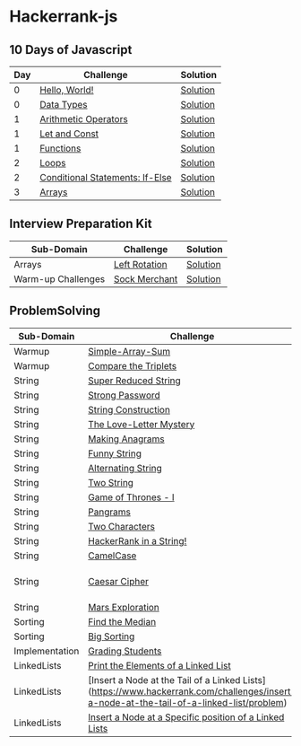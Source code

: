 # Hackerrank-js

## 10 Days of Javascript
| Day |  Challenge | Solution |
| --- |---| ---|
| 0   |[Hello, World!](https://www.hackerrank.com/challenges/js10-hello-world/problem) | [Solution](./10DaysOfJavascript/Day0/hello-world.js) |
| 0   |[Data Types](https://www.hackerrank.com/challenges/js10-data-types/problem) | [Solution](./10DaysOfJavascript/Day0/data-types.js) |
| 1   |[Arithmetic Operators](https://www.hackerrank.com/challenges/js10-arithmetic-operators/problem) | [Solution](./10DaysOfJavascript/Day1/arithmetic-operators) |
| 1   |[Let and Const](https://www.hackerrank.com/challenges/js10-let-and-const/problem) | [Solution](./10DaysOfJavascript/Day1/let-and-const.js) |
| 1   |[Functions](https://www.hackerrank.com/challenges/js10-function/problem) | [Solution](./10DaysOfJavascript/Day1/functions.js) |
| 2   |[Loops](https://www.hackerrank.com/challenges/js10-loops/problem) | [Solution](./10DaysOfJavascript/Day2/loops.js) |
| 2   |[Conditional Statements: If-Else](https://www.hackerrank.com/challenges/js10-if-else/problem) | [Solution](./10DaysOfJavascript/Day2/conditional-statements-if-else.js) |
| 3   |[Arrays](https://www.hackerrank.com/challenges/js10-arrays/problem) | [Solution](./10DaysOfJavascript/Day3/arrays.js) |

## Interview Preparation Kit 
| Sub-Domain |  Challenge | Solution |
| --- |---| ---|
| Arrays | [Left Rotation](https://www.hackerrank.com/challenges/ctci-array-left-rotation/problem) | [Solution](./interviewPreparationKit/arrays/left-rotation.js)|
| Warm-up Challenges | [Sock Merchant](https://www.hackerrank.com/challenges/sock-merchant/problem) | [Solution](./interviewPreparationKit/warm-up-challenges/sock-merchant.js)|
## ProblemSolving

| Sub-Domain |  Challenge | Solution |
| --- |---| ---|
| Warmup |[Simple-Array-Sum](https://www.hackerrank.com/challenges/simple-array-sum/problem) | [Solution](./ProblemSolving/Warmup/simple-array-sum.js) |
| Warmup |[Compare the Triplets](https://www.hackerrank.com/challenges/compare-the-triplets/problem) | [Solution](./ProblemSolving/Warmup/compare-the-triplets.js) |
| String |[Super Reduced String](https://www.hackerrank.com/challenges/reduced-string/problem) | [Solution](./ProblemSolving/String/super-reduced-string.js) |
| String |[Strong Password](https://www.hackerrank.com/challenges/strong-password/problem) | [Solution](./ProblemSolving/String/strong-password.js) |
| String |[String Construction](https://www.hackerrank.com/challenges/string-construction/problem) | [Solution](./ProblemSolving/String/string-construction.js) |
| String |[The Love-Letter Mystery](https://www.hackerrank.com/challenges/the-love-letter-mystery/problem) | [Solution](./ProblemSolving/String/the-love-letter-mystery.js) |
| String |[Making Anagrams](https://www.hackerrank.com/challenges/making-anagrams/problem) | [Solution](./ProblemSolving/String/making-anagrams.js) |
| String |[Funny String](https://www.hackerrank.com/challenges/funny-string/problem) | [Solution](./ProblemSolving/String/funny-string.js) |
| String |[Alternating String](https://www.hackerrank.com/challenges/alternating-characters/problem) | [Solution](./ProblemSolving/String/alternating-characters.js) |
| String |[Two String](https://www.hackerrank.com/challenges/two-strings/problem) | [Solution](./ProblemSolving/String/two-strings.js) |
| String |[Game of Thrones - I](https://www.hackerrank.com/challenges/game-of-thrones/problem) | [Solution](./ProblemSolving/String/game-of-thrones-1.js) |
| String |[Pangrams](https://www.hackerrank.com/challenges/pangrams/problem) | [Solution](./ProblemSolving/String/pangrams.js) |
| String |[Two Characters](https://www.hackerrank.com/challenges/two-characters/problem) | [Solution](./ProblemSolving/String/two-characters.js) |
| String |[HackerRank in a String!](https://www.hackerrank.com/challenges/hackerrank-in-a-string/problem) | [Solution](./ProblemSolving/String/hackerrank-in-a-string.js) |
| String |[CamelCase](https://www.hackerrank.com/challenges/camelcase/problem) | [Solution](./ProblemSolving/String/camelCase.js) |
| String |[Caesar Cipher](https://www.hackerrank.com/challenges/caesar-cipher-1/problem) | [Solution] (./ProblemSolving/String/caesar-cipher.js) |
| String |[Mars Exploration](https://www.hackerrank.com/challenges/mars-exploration/problem) | [Solution](./ProblemSolving/String/mars-exploration.js) |
| Sorting |[Find the Median](https://www.hackerrank.com/challenges/find-the-median/problem) |[Solution](./ProblemSolving/Sorting/find-the-median.js) |
| Sorting |[Big Sorting](https://www.hackerrank.com/challenges/big-sorting/problem) |[Solution](./ProblemSolving/Sorting/big-sorting.js) |
| Implementation |[Grading Students](https://www.hackerrank.com/challenges/grading/problem)|[Solution](./ProblemSolving/Implementation/grading-students.js) |
| LinkedLists | [Print the Elements of a Linked List](https://www.hackerrank.com/challenges/print-the-elements-of-a-linked-list/problem) | [Solution](./ProblemSolving/LinkedLists/print-the-elements-of-a-linked-list.js) |
| LinkedLists |[Insert a Node at the Tail of a Linked Lists] (https://www.hackerrank.com/challenges/insert-a-node-at-the-tail-of-a-linked-list/problem) |[Solution](./ProblemSolving/LinkedLists/insert-a-node-at-the-tail-of-a-linked-list.js) |
| LinkedLists | [Insert a Node at a Specific position of a Linked Lists](https://www.hackerrank.com/challenges/insert-a-node-at-a-specific-position-in-a-linked-list/problem) | [Solution](./ProblemSolving/LinkedLists/insert-a-node-at-a-specific-position-in-a-linked-list.js) |

